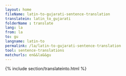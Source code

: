 ```yaml
---
layout: home
fileName: latin-to-gujarati-sentence-translation
translatein: latin_to_gujarati
folderName : translate
lang: la
from: la
to: gu
langname: latin-to
permalink: /la/latin-to-gujarati-sentence-translation
tool: sentence-translations
matchurls: en&&la&&gu
---
```

{% include section/translateinto.html %}
